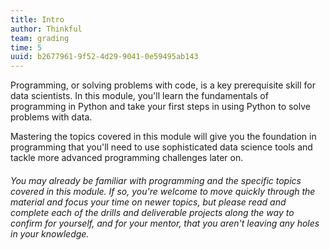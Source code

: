 ```yaml
---
title: Intro
author: Thinkful
team: grading
time: 5
uuid: b2677961-9f52-4d29-9041-0e59495ab143
---
```


Programming, or solving problems with code, is a key prerequisite skill for data scientists. In this module, you'll learn the fundamentals of programming in Python and take your first steps in using Python to solve problems with data.

Mastering the topics covered in this module will give you the foundation in programming that you'll need to use sophisticated data science tools and tackle more advanced programming challenges later on.

###### You may already be familiar with programming and the specific topics covered in this module. If so, you're welcome to move quickly through the material and focus your time on newer topics, but please read and complete each of the drills and deliverable projects along the way to confirm for yourself, and for your mentor, that you aren't leaving any holes in your knowledge.